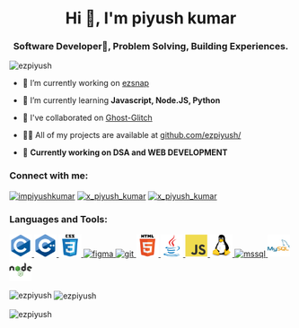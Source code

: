 <h1 align="center">Hi 👋, I'm piyush kumar</h1>
<h3 align="center">Software Developer🚀, Problem Solving, Building Experiences. </h3>

<p align="left"> <img src="https://komarev.com/ghpvc/?username=ezpiyush&label=Profile%20views&color=0e75b6&style=flat" alt="ezpiyush" /> </p>

- 🔭 I’m currently working on [ezsnap](https://piyush0kumar.github.io/ezSnap/)

- 🌱 I’m currently learning **Javascript, Node.JS, Python**

- 👯 I've collaborated on [Ghost-Glitch](https://github.com/iBrokenShadow/Ghost-Glitch)

- 👨‍💻 All of my projects are available at [github.com/ezpiyush/](github.com/eZpiyush/)

- 💬 **Currently working on DSA and WEB DEVELOPMENT**



<h3 align="left">Connect with me:</h3>
<p align="left">
<a href="https://linkedin.com/in/impiyushkumar" target="blank"><img align="center" src="https://raw.githubusercontent.com/rahuldkjain/github-profile-readme-generator/master/src/images/icons/Social/linked-in-alt.svg" alt="impiyushkumar" height="30" width="40" /></a>
<a href="https://instagram.com/x_piyush_kumar" target="blank"><img align="center" src="https://raw.githubusercontent.com/rahuldkjain/github-profile-readme-generator/master/src/images/icons/Social/instagram.svg" alt="x_piyush_kumar" height="30" width="40" /></a>
<a href="https://www.leetcode.com/x_piyush_kumar" target="blank"><img align="center" src="https://raw.githubusercontent.com/rahuldkjain/github-profile-readme-generator/master/src/images/icons/Social/leet-code.svg" alt="x_piyush_kumar" height="30" width="40" /></a>
</p>

<h3 align="left">Languages and Tools:</h3>
<p align="left"> <a href="https://www.cprogramming.com/" target="_blank" rel="noreferrer"> <img src="https://raw.githubusercontent.com/devicons/devicon/master/icons/c/c-original.svg" alt="c" width="40" height="40"/> </a> <a href="https://www.w3schools.com/cpp/" target="_blank" rel="noreferrer"> <img src="https://raw.githubusercontent.com/devicons/devicon/master/icons/cplusplus/cplusplus-original.svg" alt="cplusplus" width="40" height="40"/> </a> <a href="https://www.w3schools.com/css/" target="_blank" rel="noreferrer"> <img src="https://raw.githubusercontent.com/devicons/devicon/master/icons/css3/css3-original-wordmark.svg" alt="css3" width="40" height="40"/> </a> <a href="https://www.figma.com/" target="_blank" rel="noreferrer"> <img src="https://www.vectorlogo.zone/logos/figma/figma-icon.svg" alt="figma" width="40" height="40"/> </a> <a href="https://git-scm.com/" target="_blank" rel="noreferrer"> <img src="https://www.vectorlogo.zone/logos/git-scm/git-scm-icon.svg" alt="git" width="40" height="40"/> </a> <a href="https://www.w3.org/html/" target="_blank" rel="noreferrer"> <img src="https://raw.githubusercontent.com/devicons/devicon/master/icons/html5/html5-original-wordmark.svg" alt="html5" width="40" height="40"/> </a> <a href="https://www.java.com" target="_blank" rel="noreferrer"> <img src="https://raw.githubusercontent.com/devicons/devicon/master/icons/java/java-original.svg" alt="java" width="40" height="40"/> </a> <a href="https://developer.mozilla.org/en-US/docs/Web/JavaScript" target="_blank" rel="noreferrer"> <img src="https://raw.githubusercontent.com/devicons/devicon/master/icons/javascript/javascript-original.svg" alt="javascript" width="40" height="40"/> </a> <a href="https://www.linux.org/" target="_blank" rel="noreferrer"> <img src="https://raw.githubusercontent.com/devicons/devicon/master/icons/linux/linux-original.svg" alt="linux" width="40" height="40"/> </a> <a href="https://www.microsoft.com/en-us/sql-server" target="_blank" rel="noreferrer"> <img src="https://www.svgrepo.com/show/303229/microsoft-sql-server-logo.svg" alt="mssql" width="40" height="40"/> </a> <a href="https://www.mysql.com/" target="_blank" rel="noreferrer"> <img src="https://raw.githubusercontent.com/devicons/devicon/master/icons/mysql/mysql-original-wordmark.svg" alt="mysql" width="40" height="40"/> </a> <a href="https://nodejs.org" target="_blank" rel="noreferrer"> <img src="https://raw.githubusercontent.com/devicons/devicon/master/icons/nodejs/nodejs-original-wordmark.svg" alt="nodejs" width="40" height="40"/> </a> </p>

<p><img align="left" src="https://github-readme-stats.vercel.app/api/top-langs?username=ezpiyush&show_icons=true&locale=en&layout=compact" alt="ezpiyush" /></p>

<p>&nbsp;<img align="center" src="https://github-readme-stats.vercel.app/api?username=ezpiyush&show_icons=true&locale=en" alt="ezpiyush" /></p>

<p><img align="center" src="https://github-readme-streak-stats.herokuapp.com/?user=ezpiyush&" alt="ezpiyush" /></p>

